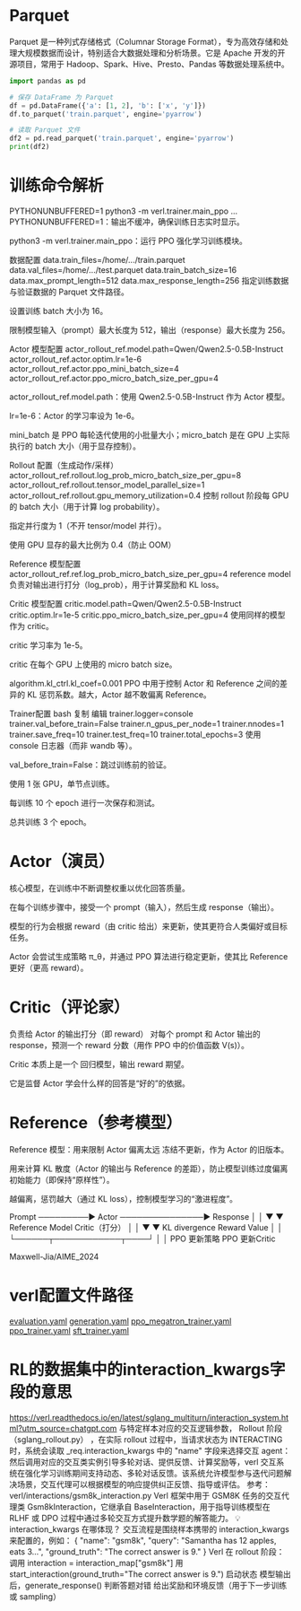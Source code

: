 # Parquet
Parquet 是一种列式存储格式（Columnar Storage Format），专为高效存储和处理大规模数据而设计，特别适合大数据处理和分析场景。它是 Apache 开发的开源项目，常用于 Hadoop、Spark、Hive、Presto、Pandas 等数据处理系统中。
```python
import pandas as pd

# 保存 DataFrame 为 Parquet
df = pd.DataFrame({'a': [1, 2], 'b': ['x', 'y']})
df.to_parquet('train.parquet', engine='pyarrow')

# 读取 Parquet 文件
df2 = pd.read_parquet('train.parquet', engine='pyarrow')
print(df2)
```

# 训练命令解析
PYTHONUNBUFFERED=1 python3 -m verl.trainer.main_ppo ...
PYTHONUNBUFFERED=1：输出不缓冲，确保训练日志实时显示。

python3 -m verl.trainer.main_ppo：运行 PPO 强化学习训练模块。

数据配置
data.train_files=/home/.../train.parquet
data.val_files=/home/.../test.parquet
data.train_batch_size=16
data.max_prompt_length=512
data.max_response_length=256
指定训练数据与验证数据的 Parquet 文件路径。

设置训练 batch 大小为 16。

限制模型输入（prompt）最大长度为 512，输出（response）最大长度为 256。

Actor 模型配置
actor_rollout_ref.model.path=Qwen/Qwen2.5-0.5B-Instruct
actor_rollout_ref.actor.optim.lr=1e-6
actor_rollout_ref.actor.ppo_mini_batch_size=4
actor_rollout_ref.actor.ppo_micro_batch_size_per_gpu=4

actor_rollout_ref.model.path：使用 Qwen2.5-0.5B-Instruct 作为 Actor 模型。

lr=1e-6：Actor 的学习率设为 1e-6。

mini_batch 是 PPO 每轮迭代使用的小批量大小；micro_batch 是在 GPU 上实际执行的 batch 大小（用于显存控制）。


Rollout 配置（生成动作/采样）
actor_rollout_ref.rollout.log_prob_micro_batch_size_per_gpu=8
actor_rollout_ref.rollout.tensor_model_parallel_size=1
actor_rollout_ref.rollout.gpu_memory_utilization=0.4
控制 rollout 阶段每 GPU 的 batch 大小（用于计算 log probability）。

指定并行度为 1（不开 tensor/model 并行）。

使用 GPU 显存的最大比例为 0.4（防止 OOM）

Reference 模型配置
actor_rollout_ref.ref.log_prob_micro_batch_size_per_gpu=4
reference model 负责对输出进行打分（log_prob），用于计算奖励和 KL loss。

Critic 模型配置
critic.model.path=Qwen/Qwen2.5-0.5B-Instruct
critic.optim.lr=1e-5
critic.ppo_micro_batch_size_per_gpu=4
使用同样的模型作为 critic。

critic 学习率为 1e-5。

critic 在每个 GPU 上使用的 micro batch size。

algorithm.kl_ctrl.kl_coef=0.001
PPO 中用于控制 Actor 和 Reference 之间的差异的 KL 惩罚系数。越大，Actor 越不敢偏离 Reference。


Trainer配置
bash
复制
编辑
trainer.logger=console
trainer.val_before_train=False
trainer.n_gpus_per_node=1
trainer.nnodes=1
trainer.save_freq=10
trainer.test_freq=10
trainer.total_epochs=3
使用 console 日志器（而非 wandb 等）。

val_before_train=False：跳过训练前的验证。

使用 1 张 GPU，单节点训练。

每训练 10 个 epoch 进行一次保存和测试。

总共训练 3 个 epoch。


# Actor（演员）
核心模型，在训练中不断调整权重以优化回答质量。

在每个训练步骤中，接受一个 prompt（输入），然后生成 response（输出）。

模型的行为会根据 reward（由 critic 给出）来更新，使其更符合人类偏好或目标任务。

Actor 会尝试生成策略 π_θ，并通过 PPO 算法进行稳定更新，使其比 Reference 更好（更高 reward）。

# Critic（评论家）
负责给 Actor 的输出打分（即 reward）
对每个 prompt 和 Actor 输出的 response，预测一个 reward 分数（用作 PPO 中的价值函数 V(s)）。

Critic 本质上是一个 回归模型，输出 reward 期望。

它是监督 Actor 学会什么样的回答是“好的”的依据。

# Reference（参考模型）
 Reference 模型：用来限制 Actor 偏离太远
冻结不更新，作为 Actor 的旧版本。

用来计算 KL 散度（Actor 的输出与 Reference 的差距），防止模型训练过度偏离初始能力（即保持“原样性”）。

越偏离，惩罚越大（通过 KL loss），控制模型学习的“激进程度”。

Prompt ─────────► Actor ───────────────► Response
                    │                        │
                    ▼                        ▼
             Reference Model          Critic（打分）
                    │                        │
                    ▼                        ▼
             KL divergence             Reward Value
                    │                        │
                    └──────┬────────────┬────┘
                           │            │
                    PPO 更新策略       PPO 更新Critic


Maxwell-Jia/AIME_2024


# verl配置文件路径
[evaluation.yaml](..%2Fverl%2Fverl%2Ftrainer%2Fconfig%2Fevaluation.yaml)
[generation.yaml](..%2Fverl%2Fverl%2Ftrainer%2Fconfig%2Fgeneration.yaml)
[ppo_megatron_trainer.yaml](..%2Fverl%2Fverl%2Ftrainer%2Fconfig%2Fppo_megatron_trainer.yaml)
[ppo_trainer.yaml](..%2Fverl%2Fverl%2Ftrainer%2Fconfig%2Fppo_trainer.yaml)
[sft_trainer.yaml](..%2Fverl%2Fverl%2Ftrainer%2Fconfig%2Fsft_trainer.yaml)

# RL的数据集中的interaction_kwargs字段的意思
https://verl.readthedocs.io/en/latest/sglang_multiturn/interaction_system.html?utm_source=chatgpt.com
与特定样本对应的交互逻辑参数， Rollout 阶段（sglang_rollout.py） ，在实际 rollout 过程中，当请求状态为 INTERACTING 时，系统会读取 _req.interaction_kwargs 中的 "name" 字段来选择交互 agent：
然后调用对应的交互类实例引导多轮对话、提供反馈、计算奖励等，verl 交互系统在强化学习训练期间支持动态、多轮对话反馈。该系统允许模型参与迭代问题解决场景，交互代理可以根据模型的响应提供纠正反馈、指导或评估。
参考： verl/interactions/gsm8k_interaction.py
Verl 框架中用于 GSM8K 任务的交互代理类 Gsm8kInteraction，它继承自 BaseInteraction，用于指导训练模型在 RLHF 或 DPO 过程中通过多轮交互方式提升数学题的解答能力。
💡 interaction_kwargs 在哪体现？
交互流程是围绕样本携带的 interaction_kwargs 来配置的，例如：
{
  "name": "gsm8k",
  "query": "Samantha has 12 apples, eats 3...",
  "ground_truth": "The correct answer is 9."
}
Verl 在 rollout 阶段：
调用 interaction = interaction_map["gsm8k"]
用 start_interaction(ground_truth="The correct answer is 9.") 启动状态
模型输出后，generate_response() 判断答题对错
给出奖励和环境反馈（用于下一步训练或 sampling）